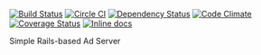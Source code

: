 [![Build Status](https://travis-ci.org/vforge/hgau.svg)](https://travis-ci.org/vforge/hgau)
[![Circle CI](https://circleci.com/gh/vforge/hgau.svg?style=svg)](https://circleci.com/gh/vforge/hgau)
[![Dependency Status](https://gemnasium.com/vforge/hgau.svg)](https://gemnasium.com/vforge/hgau)
[![Code Climate](https://codeclimate.com/github/vforge/hgau.svg)](https://codeclimate.com/github/vforge/hgau)
[![Coverage Status](https://img.shields.io/coveralls/vforge/hgau.svg)](https://coveralls.io/r/vforge/hgau)
[![Inline docs](http://inch-ci.org/github/vforge/hgau.svg?branch=master)](http://inch-ci.org/github/vforge/hgau)

Simple Rails-based Ad Server
